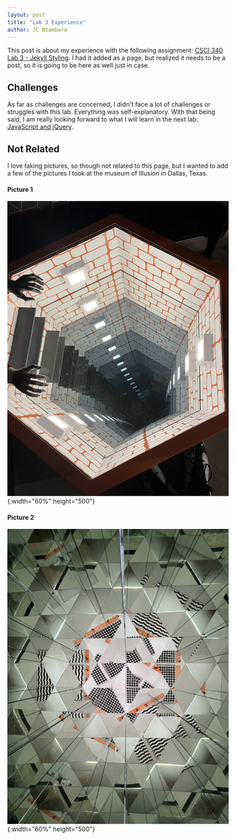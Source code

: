 ```yaml
---
layout: post
title: "Lab 3 Experience"
author: JC Ntambara
---
```


This post is about my experience with the following assignment: [CSCI 340 Lab 3 - Jekyll Styling](https://hendrix-cs.github.io/csci340/labs/jekyllmods.html). I had it added as a page, but realized it needs to be a post, so it is going to be here as well just in case. 

## Challenges

As far as challenges are concerned, I didn't face a lot of challenges or struggles with this lab. Everything was self-explanatory. With that being said, I am really looking forward to what I will learn in the next lab: [JavaScript and jQuery](https://hendrix-cs.github.io/csci340/labs/javascript.html).

## Not Related

I love taking pictures, so though not related to this page, but I wanted to add a few of the pictures I took at the museum of Illusion in Dallas, Texas. 

#### Picture 1

![My image Name](/JCC.jpg){:width="60%" height="500"}

#### Picture 2

![My image Name](/illusion.jpg){:width="60%" height="500"}
